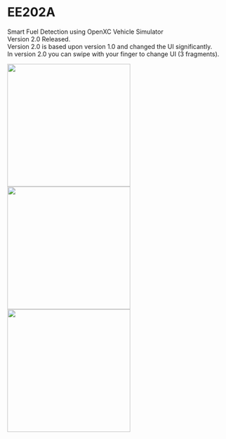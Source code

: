 # EE202A
<p>
Smart Fuel Detection using OpenXC Vehicle Simulator<br/>
Version 2.0 Released.<br/>
Version 2.0 is based upon version 1.0 and changed the UI significantly.<br/>
In version 2.0 you can swipe with your finger to change UI (3 fragments).
</p>
<img src="https://cloud.githubusercontent.com/assets/15698323/20044649/69c7c406-a44f-11e6-8c30-00bc598f89cd.jpg" width="280"/>
<img src="https://cloud.githubusercontent.com/assets/15698323/20044650/69d6d324-a44f-11e6-9db0-8b6fb29ad6ba.jpg" width="280"/>
<img src="https://cloud.githubusercontent.com/assets/15698323/20044651/69e71464-a44f-11e6-9c81-bdd91a9b4deb.png" width="280"/>

